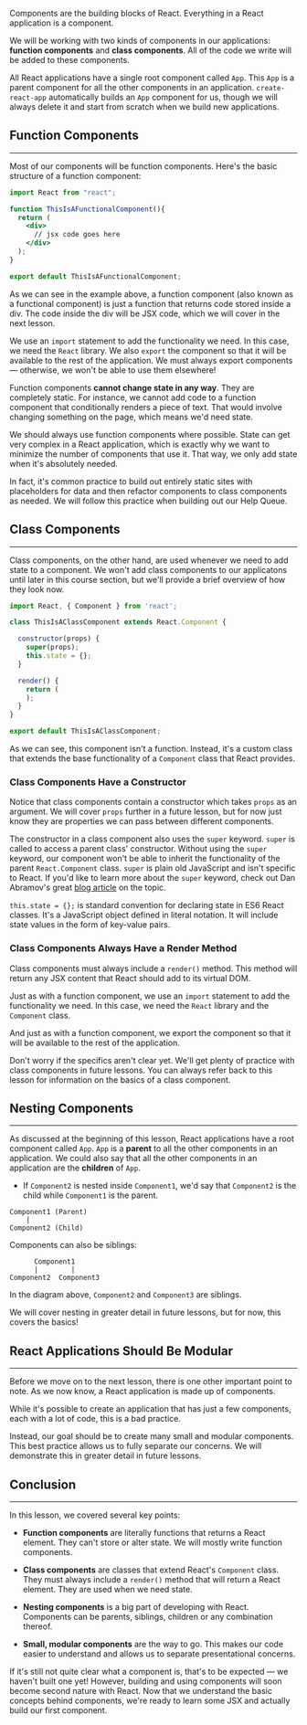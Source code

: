 Components are the building blocks of React. Everything in a React application is a component.

We will be working with two kinds of components in our applications: **function components** and **class components**. All of the code we write will be added to these components.

All React applications have a single root component called `App`. This `App` is a parent component for all the other components in an application. `create-react-app` automatically builds an `App` component for us, though we will always delete it and start from scratch when we build new applications.

## Function Components
---

Most of our components will be function components. Here's the basic structure of a function component:

```jsx
import React from "react";

function ThisIsAFunctionalComponent(){
  return (
    <div>
      // jsx code goes here
    </div>
  );
}

export default ThisIsAFunctionalComponent;
```

As we can see in the example above, a function component (also known as a functional component) is just a function that returns code stored inside a div. The code inside the div will be JSX code, which we will cover in the next lesson.

We use an `import` statement to add the functionality we need. In this case, we need the `React` library. We also `export` the component so that it will be available to the rest of the application. We must always export components — otherwise, we won't be able to use them elsewhere!

Function components **cannot change state in any way**. They are completely static. For instance, we cannot add code to a function component that conditionally renders a piece of text. That would involve changing something on the page, which means we'd need state.

We should always use function components where possible. State can get very complex in a React application, which is exactly why we want to minimize the number of components that use it. That way, we only add state when it's absolutely needed.

In fact, it's common practice to build out entirely static sites with placeholders for data and then refactor components to class components as needed. We will follow this practice when building out our Help Queue.

## Class Components
---

Class components, on the other hand, are used whenever we need to add state to a component. We won't add class components to our applicatons until later in this course section, but we'll provide a brief overview of how they look now.

```jsx
import React, { Component } from 'react';

class ThisIsAClassComponent extends React.Component {

  constructor(props) {
    super(props);
    this.state = {};
  }

  render() {
    return (
    );
  }
}

export default ThisIsAClassComponent;
```

As we can see, this component isn't a function. Instead, it's a custom class that extends the base functionality of a `Component` class that React provides.

### Class Components Have a Constructor

Notice that class components contain a constructor which takes `props` as an argument. We will cover `props` further in a future lesson, but for now just know they are properties we can pass between different components.

The constructor in a class component also uses the `super` keyword. `super` is called to access a parent class' constructor. Without using the `super` keyword, our component won't be able to inherit the functionality of the parent `React.Component` class. `super` is plain old JavaScript and isn't specific to React. If you'd like to learn more about the `super` keyword, check out Dan Abramov's great [blog article](https://overreacted.io/why-do-we-write-super-props/) on the topic. 

`this.state = {};` is standard convention for declaring state in ES6 React classes. It's a JavaScript object defined in literal notation. It will include state values in the form of key-value pairs.

### Class Components Always Have a Render Method

Class components must always include a `render()` method. This method will return any JSX content that React should add to its virtual DOM.

Just as with a function component, we use an `import` statement to add the functionality we need. In this case, we need the `React` library and the `Component` class.

And just as with a function component, we export the component so that it will be available to the rest of the application.

Don't worry if the specifics aren't clear yet. We'll get plenty of practice with class components in future lessons. You can always refer back to this lesson for information on the basics of a class component.

## Nesting Components
---

As discussed at the beginning of this lesson, React applications have a root component called `App`. `App` is a **parent** to all the other components in an application. We could also say that all the other components in an application are the **children** of `App`.

* If `Component2` is nested inside `Component1`, we'd say that `Component2` is the child while `Component1` is the parent.

```
Component1 (Parent)
    |
Component2 (Child)
```

Components can also be siblings:

```
      Component1
      |        |
Component2  Component3
```

In the diagram above, `Component2` and `Component3` are siblings.

We will cover nesting in greater detail in future lessons, but for now, this covers the basics!

## React Applications Should Be Modular
---

Before we move on to the next lesson, there is one other important point to note. As we now know, a React application is made up of components. 

While it's possible to create an application that has just a few components, each with a lot of code, this is a bad practice.

Instead, our goal should be to create many small and modular components. This best practice allows us to fully separate our concerns. We will demonstrate this in greater detail in future lessons.

## Conclusion
---

In this lesson, we covered several key points:

* **Function components** are literally functions that returns a React element. They can't store or alter state. We will mostly write function components.

* **Class components** are classes that extend React's `Component` class. They must always include a `render()` method that will return a React element. They are used when we need state.

* **Nesting components** is a big part of developing with React. Components can be parents, siblings, children or any combination thereof.

* **Small, modular components** are the way to go. This makes our code easier to understand and allows us to separate presentational concerns.

If it's still not quite clear what a component is, that's to be expected — we haven't built one yet! However, building and using components will soon become second nature with React. Now that we understand the basic concepts behind components, we're ready to learn some JSX and actually build our first component.
